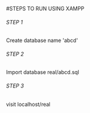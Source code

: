 
#STEPS TO RUN USING XAMPP
###### STEP 1
Create database name 'abcd'
###### STEP 2
Import database real/abcd.sql 
###### STEP 3
visit localhost/real